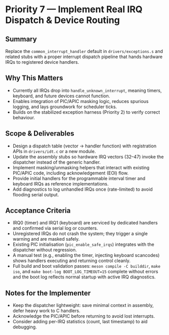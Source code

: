 # Priority 7 — Implement Real IRQ Dispatch & Device Routing

## Summary
Replace the `common_interrupt_handler` default in `drivers/exceptions.s` and related stubs with a proper interrupt dispatch pipeline that hands hardware IRQs to registered device handlers.

## Why This Matters
- Currently all IRQs drop into `handle_unknown_interrupt`, meaning timers, keyboard, and future devices cannot function.
- Enables integration of PIC/APIC masking logic, reduces spurious logging, and lays groundwork for scheduler ticks.
- Builds on the stabilized exception harness (Priority 2) to verify correct behaviour.

## Scope & Deliverables
- Design a dispatch table (vector → handler function) with registration APIs in `drivers/idt.c` or a new module.
- Update the assembly stubs so hardware IRQ vectors (32–47) invoke the dispatcher instead of the generic handler.
- Implement masking/unmasking helpers that interact with existing PIC/APIC code, including acknowledgement (EOI) flow.
- Provide initial handlers for the programmable interval timer and keyboard IRQs as reference implementations.
- Add diagnostics to log unhandled IRQs once (rate-limited) to avoid flooding serial output.

## Acceptance Criteria
- IRQ0 (timer) and IRQ1 (keyboard) are serviced by dedicated handlers and confirmed via serial log or counters.
- Unregistered IRQs do not crash the system; they trigger a single warning and are masked safely.
- Existing PIC initialisation (`pic_enable_safe_irqs`) integrates with the dispatcher without regression.
- A manual test (e.g., enabling the timer, injecting keyboard scancodes) shows handlers executing and returning control cleanly.
- Full build and boot validation passes: `meson compile -C builddir`, `make iso`, and `make boot-log BOOT_LOG_TIMEOUT=15` complete without errors and the boot log reflects normal startup with active IRQ diagnostics.

## Notes for the Implementer
- Keep the dispatcher lightweight: save minimal context in assembly, defer heavy work to C handlers.
- Acknowledge the PIC/APIC before returning to avoid lost interrupts.
- Consider adding per-IRQ statistics (count, last timestamp) to aid debugging.
